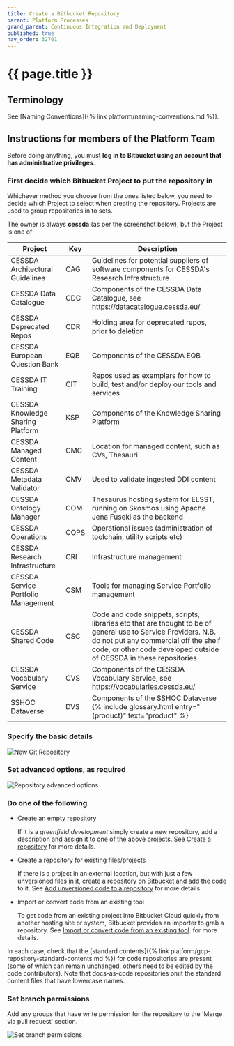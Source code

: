 ```yaml
---
title: Create a Bitbucket Repository
parent: Platform Processes
grand_parent: Continuous Integration and Deployment
published: true
nav_order: 32701
---
```


# {{ page.title }}

## Terminology

See [Naming Conventions]({% link platform/naming-conventions.md %}).

## Instructions for members of the Platform Team

Before doing anything, you must **log in to Bitbucket using an account that has administrative privileges**.

### First decide which Bitbucket Project to put the repository in

Whichever method you choose from the ones listed below, you need to decide which Project to select when creating the repository.
Projects are used to group repositories in to sets.

The owner is always **cessda** (as per the screenshot below), but the Project is one of

|   **Project**                                           | **Key** | **Description**                                                                                |
|---------------------------------------------------------|---------|------------------------------------------------------------------------------------------------|
|                    CESSDA Architectural Guidelines      | CAG     | Guidelines for potential suppliers of software components for CESSDA's Research Infrastructure |
|                    CESSDA Data Catalogue                |   CDC   |   Components of the CESSDA Data Catalogue, see <https://datacatalogue.cessda.eu/>                |
|                    CESSDA Deprecated Repos              |   CDR   |   Holding area for deprecated repos, prior to deletion                                         |
|                    CESSDA European Question Bank        |   EQB   |   Components of the CESSDA EQB                                                                 |
|                    CESSDA IT Training                   |   CIT   |   Repos used as exemplars for how to build, test and/or deploy our tools and services          |
|                    CESSDA Knowledge Sharing Platform    |   KSP   |   Components of the Knowledge Sharing Platform                                                 |
|                    CESSDA Managed Content               |   CMC   |   Location for managed content, such as CVs, Thesauri                                          |
|                    CESSDA Metadata Validator            |   CMV   |   Used to validate ingested DDI content                                                        |
|                    CESSDA Ontology Manager              |   COM  |   Thesaurus hosting system for ELSST, running on Skosmos using Apache Jena Fuseki as the backend                        |
|                    CESSDA Operations                    |   COPS  |   Operational issues (administration of toolchain, utility scripts etc)                        |
|                    CESSDA Research Infrastructure       |   CRI   |   Infrastructure management                                                                    |
|                    CESSDA Service Portfolio Management  |   CSM   |   Tools for managing Service Portfolio management                                              |
|                    CESSDA Shared Code                     |   CSC   |   Code and code snippets, scripts, libraries etc that are thought to be of general use to Service Providers. N.B. do not put any commercial off the shelf code, or other code developed outside of CESSDA in these repositories             |
|                    CESSDA Vocabulary Service            |   CVS   |   Components of the CESSDA Vocabulary Service, see <https://vocabularies.cessda.eu/>             |
|                    SSHOC Dataverse                      |   DVS   |   Components of the SSHOC Dataverse  {% include glossary.html entry="(product)" text="product" %}                                                    |

### Specify the basic details

![New Git Repository](../images/new-git-repo.png)

### Set advanced options, as required

![Repository advanced options](../images/bitbucket-advanced-options.png)

### Do one of the following

* Create an empty repository

    If it is a *greenfield development* simply create a new repository, add a description and assign it to one of the above projects.
    See [Create a repository](<https://support.atlassian.com/bitbucket-cloud/docs/create-a-repository/>)
    for more details.

* Create a repository for existing files/projects

    If there is a project in an external location, but with just a few unversioned files in it,
    create a repository on Bitbucket and add the code to it.
    See
    [Add unversioned code to a repository](<https://support.atlassian.com/bitbucket-cloud/docs/add-unversioned-code-to-a-repository/>)
    for more details.

* Import or convert code from an existing tool

    To get code from an existing project into Bitbucket Cloud quickly from another hosting site or system,
    Bitbucket provides an importer to grab a repository. See
    [Import or convert code from
    an existing tool](<https://support.atlassian.com/bitbucket-cloud/docs/import-or-convert-code-from-an-existing-tool/>).
    for more details.

In each case, check that the [standard contents]({% link platform/gcp-repository-standard-contents.md %})
for code repositories are present (some of which can remain unchanged, others need to be edited by the code contributors).
Note that docs-as-code repositories omit the standard content files that have lowercase names.

### Set branch permissions

Add any groups that have write permission for the repository to the 'Merge via pull request' section.

![Set branch permissions](../images/branch-permissions.png)
